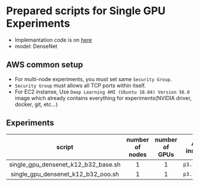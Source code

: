 # Prepared scripts for Single GPU Experiments

- Implemantation code is on [here](../../expr/single_gpu)
- model: DenseNet 

## AWS common setup
- For multi-node experiments, you must set same `Security Group`.
- `Security Group` must allows all TCP ports within itself.
- For EC2 instanse, Use `Deep Learning AMI (Ubuntu 18.04) Version 56.0` image which already contains everything for experiments(NVIDIA driver, docker, git, etc...)

## Experiments

| script | number of nodes | number of GPUs | AWS instance |
|:---:|:---:|:---:|:---:|
| single_gpu_densenet_k12_b32_base.sh | 1 | 1 | `p3.2xlarge` |
| single_gpu_densenet_k12_b32_ooo.sh | 1 | 1 | `p3.2xlarge` |
